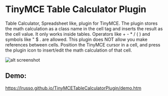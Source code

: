 # TinyMCE Table Calculator Plugin

Table Calculator, Spreadsheet like, plugin for TinyMCE. The plugin stores the math calculation as a class name in the cell tag and inserts the result as the cell value. It only works inside tables. Operators like + - * / ( ) and symbols like " $ . are allowed. This plugin does NOT allow you make references between cells. Position the TinyMCE cursor in a cell, and press the plugin icon to insert/edit the math calculation of that cell.

![alt screenshot](https://raw.githubusercontent.com/lrusso/TinyMCETableCalculatorPlugin/master/tablecalculator.png)

## Demo:

https://lrusso.github.io/TinyMCETableCalculatorPlugin/demo.htm
